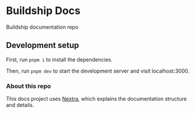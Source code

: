 # Buildship Docs

Buildship documentation repo

## Development setup

First, run `pnpm i` to install the dependencies.

Then, run `pnpm dev` to start the development server and visit localhost:3000.

### About this repo

This docs project uses [Nextra](https://nextra.vercel.app/), which explains the documentation structure and details.
